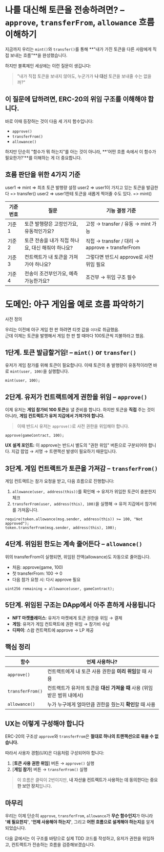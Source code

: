 # 나를 대신해 토큰을 전송하려면? – `approve`, `transferFrom`, `allowance` 흐름 이해하기

지금까지 우리는 `mint()`와 `transfer()`를 통해
**"내가 가진 토큰을 다른 사람에게 직접 보내는 흐름"**을 완성했습니다.

하지만 블록체인 세상에는 이런 질문이 생깁니다:

> "내가 직접 토큰을 보내지 않아도, 누군가가 **나 대신** 토큰을 보내줄 수는 없을까?"

## 이 질문에 답하려면, **ERC-20의 위임 구조**를 이해해야 합니다.

바로 이때 등장하는 것이 다음 세 가지 함수입니다:

- `approve()`
- `transferFrom()`
- `allowance()`

하지만 단순히 "함수가 뭐 하는지"를 아는 것이 아니라,
**'어떤 흐름 속에서 이 함수가 필요한가?'**를 이해하는 게 더 중요합니다.

## 흐름 판단을 위한 4가지 기준

user1 => mint => 최초 토큰 발행량 설정
user2 => user1이 가지고 있는 토큰을 발급한다 => transfer()
user2 => user1한테 토큰을 새롭게 찍어줄 수도 있다. => mint()

| 기준 번호 | 질문                                              | 기능 결정 기준                                  |
| --------- | ------------------------------------------------- | ----------------------------------------------- |
| 기준 1    | 토큰 발행량은 고정인가요, 유동적인가요?           | 고정 → transfer / 유동 → mint 가능              |
| 기준 2    | 토큰 전송을 내가 직접 하나요, 대신 해줘야 하나요? | 직접 → transfer / 대리 → approve + transferFrom |
| 기준 3    | 컨트랙트가 내 토큰을 가져가야 하나요?             | 그렇다면 반드시 approve로 사전 위임 필요        |
| 기준 4    | 전송이 조건부인가요, 예측 가능한가요?             | 조건부 → 위임 구조 필수                         |

# 도메인: 야구 게임을 예로 흐름 파악하기

사전 정의

우리는 이전에 야구 게임 한 판 하려면 티겟 값을 `이더`로 취급했음.  
근데 이제는 토큰을 발행해서 게임 한 판 할 때마다 100토큰씩 지불하라고 했음.

## 1단계. 토큰 발급할거임! – `mint()` or `transfer()`

유저가 게임 참가를 위해 토큰이 필요합니다.
이때 토큰의 총 발행량이 유동적이라면 바로 `mint(user, 100)`을 실행합니다.

```solidity
mint(user, 100);
```

## 2단계. 유저가 컨트랙트에게 **권한을 위임** – `approve()`

이제 유저는 **게임 참가비 100 토큰**을 낼 준비를 합니다.
하지만 토큰을 **직접** 주는 것이 아니라,
**게임 컨트랙트가 유저 지갑에서 가져가야 합니다.**

> 이때 반드시 유저는 `approve()`로 사전 권한을 위임해야 합니다.

```solidity
approve(gameContract, 100);
```

**UX 설계 포인트:**
이 approve는 반드시 별도의 "권한 위임" 버튼으로 구분되어야 합니다.
지갑 팝업 → 서명 → 트랜잭션 발생이 필요하기 때문입니다.

## 3단계. 게임 컨트랙트가 토큰을 가져감 – `transferFrom()`

게임 컨트랙트는 참가 요청을 받고, 다음 흐름으로 진행합니다:

1. `allowance(user, address(this))`를 확인해
   → 유저가 위임한 토큰이 충분한지 체크
2. `transferFrom(user, address(this), 100)`을 실행해
   → 유저 지갑에서 참가비를 가져옵니다.

```solidity
require(token.allowance(msg.sender, address(this)) >= 100, "Not approved");
token.transferFrom(msg.sender, address(this), 100);
```

## 4단계. 위임된 한도는 계속 줄어든다 – `allowance()`

위의 transferFrom이 실행되면,
위임된 잔액(allowance)도 자동으로 줄어듭니다.

- 처음: approve(game, 100)
- 첫 transferFrom: 100 → 0
- 다음 참가 요청 시: 다시 approve 필요

```solidity
uint256 remaining = allowance(user, gameContract);
```

## 5단계. 위임된 구조는 **DApp에서 아주 흔하게 사용됩니다**

- **NFT 마켓플레이스**: 유저가 마켓에게 토큰 권한을 위임 → 결제
- **게임**: 유저가 게임 컨트랙트에 권한 위임 → 참가비 수납
- **디파이**: 스왑 컨트랙트에 approve → LP 제공

## 핵심 정리

| 함수             | 언제 사용하나?                                                           |
| ---------------- | ------------------------------------------------------------------------ |
| `approve()`      | 컨트랙트에게 내 토큰 사용 권한을 **미리 위임**할 때 사용                 |
| `transferFrom()` | 컨트랙트가 유저의 토큰을 **대신 가져올 때** 사용 (위임 받은 범위 내에서) |
| `allowance()`    | 누가 누구에게 얼마만큼 권한을 줬는지 **확인**할 때 사용                  |

## UX는 이렇게 구성해야 합니다

ERC-20의 구조상 `approve`와 `transferFrom`은
**절대로 하나의 트랜잭션으로 묶을 수 없습니다.**

따라서 사용자 경험(UX)은 다음처럼 구성되어야 합니다:

1. \[**토큰 사용 권한 위임**] 버튼 → `approve()` 실행
2. \[**게임 참가**] 버튼 → `transferFrom()` 실행

> 이 흐름은 클릭이 2번이지만,
> **내 자산을 컨트랙트가 사용하는 데 동의한다는 중요한 보안 장치**입니다.

## 마무리

우리는 이제 단순히 `approve`, `transferFrom`, `allowance`가 **무슨 함수인지**가 아니라
**'왜 필요한지'**, **'언제 사용해야 하는지'**,
그리고 **어떤 흐름으로 설계해야 하는지**를 알게 되었습니다.

다음 글에서는 이 구조를 바탕으로 실제 TDD 코드를 작성하고,
유저가 권한을 위임하고, 컨트랙트가 전송하는 흐름을 검증해보겠습니다.
